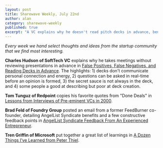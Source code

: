 ```yaml
---
layout: post
title: Sharewave Weekly, July 22nd
author: alan
category: sharewave-weekly
published: true
excerpt: "A VC explains why he doesn't read pitch decks in advance, benefits & constructive feedback onAngelList Syndicate's, a dozen things learned from Peter Thiel, and lessons from VCs in the early 2000s in this edition of the Sharewave Weekly."
---
```

*Every week we hand select thoughts and ideas from the startup community that we find most interesting.*

**Charles Hudson of SoftTech VC** explains why he takes meetings without reviewing presentations in advance in [False Positives, False Negatives, and Reading Decks in Advance](http://www.charleshudson.net/false-positives-false-negatives-and-reading-decks-in-advance). The highlights: 1) decks don't communicate personal connection and energy, 2) questions can be asked in real-time before an opinion is formed, 3) the secret sauce is not always in the deck, and 4) some people a good at describing but poor at deck creation.

**Tom Tunguz of Redpoint** copies his favorite quotes from "Done Deals" in [Lessons from Interviews of Pre-eminent VCs in 2000](http://tomtunguz.com/done-deals/).

**Brad Feld of Foundry Group** posted an email from a former FeedBurner co-founder, detailing AngelList Syndicate benefits and a few constructive feedback points in [AngelList Syndicate Feedback From An Experienced Entrepreneur](http://www.feld.com/archives/2014/07/angellist-syndicate-feedback-experienced-entrepreneur.html).

**Tren Griffin of Microsoft** put together a great list of learnings in [A Dozen Things I’ve Learned from Peter Thiel](http://25iq.com/2014/07/13/a-dozen-things-ive-learned-from-peter-thiel/).
